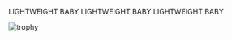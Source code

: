 LIGHTWEIGHT BABY
LIGHTWEIGHT BABY
LIGHTWEIGHT BABY


![trophy](https://github-profile-trophy.vercel.app/?username=DojoSoMope&theme=gruvbox&no-bg=false&title=Commit,Repositories,PullRequest&margin-w=15&no-frame=false)
